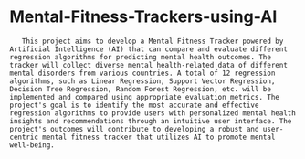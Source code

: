 # Mental-Fitness-Trackers-using-AI

       This project aims to develop a Mental Fitness Tracker powered by Artificial Intelligence (AI) that can compare and evaluate different regression algorithms for predicting mental health outcomes. The tracker will collect diverse mental health-related data of different mental disorders from various countries. A total of 12 regression algorithms, such as Linear Regression, Support Vector Regression, Decision Tree Regression, Random Forest Regression, etc. will be implemented and compared using appropriate evaluation metrics. The project's goal is to identify the most accurate and effective regression algorithms to provide users with personalized mental health insights and recommendations through an intuitive user interface. The project's outcomes will contribute to developing a robust and user-centric mental fitness tracker that utilizes AI to promote mental well-being.
